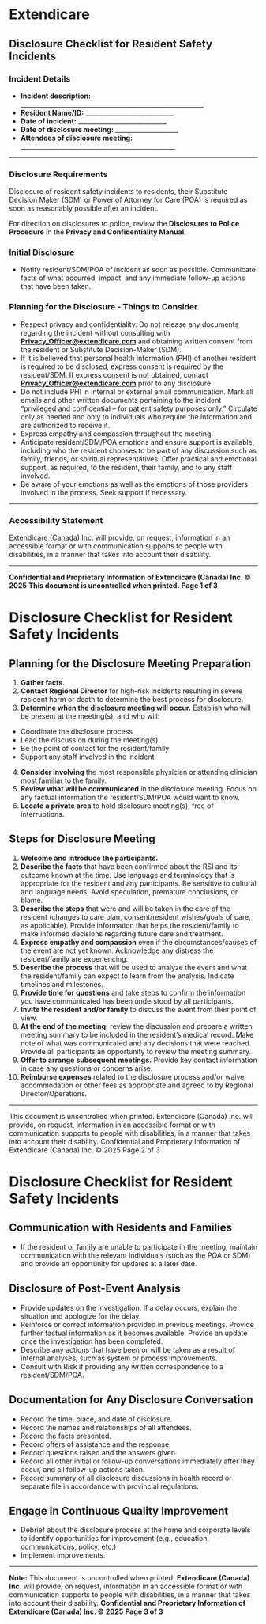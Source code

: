 # Extendicare
## Disclosure Checklist for Resident Safety Incidents

### Incident Details
- **Incident description:** __________________________________________________________
- **Resident Name/ID:** ____________________________
- **Date of incident:** ____________________________
- **Date of disclosure meeting:** ____________________
- **Attendees of disclosure meeting:** _________________________________________________
___________________________________________________________________________

### Disclosure Requirements
Disclosure of resident safety incidents to residents, their Substitute Decision Maker (SDM) or Power of Attorney for Care (POA) is required as soon as reasonably possible after an incident.

For direction on disclosures to police, review the **Disclosures to Police Procedure** in the **Privacy and Confidentiality Manual**.

### Initial Disclosure
- Notify resident/SDM/POA of incident as soon as possible. Communicate facts of what occurred, impact, and any immediate follow-up actions that have been taken.

### Planning for the Disclosure - Things to Consider
- Respect privacy and confidentiality. Do not release any documents regarding the incident without consulting with **Privacy_Officer@extendicare.com** and obtaining written consent from the resident or Substitute Decision-Maker (SDM).
- If it is believed that personal health information (PHI) of another resident is required to be disclosed, express consent is required by the resident/SDM. If express consent is not obtained, contact **Privacy_Officer@extendicare.com** prior to any disclosure.
- Do not include PHI in internal or external email communication. Mark all emails and other written documents pertaining to the incident “privileged and confidential – for patient safety purposes only.” Circulate only as needed and only to individuals who require the information and are authorized to receive it.
- Express empathy and compassion throughout the meeting.
- Anticipate resident/SDM/POA emotions and ensure support is available, including who the resident chooses to be part of any discussion such as family, friends, or spiritual representatives. Offer practical and emotional support, as required, to the resident, their family, and to any staff involved.
- Be aware of your emotions as well as the emotions of those providers involved in the process. Seek support if necessary.

----

### Accessibility Statement
Extendicare (Canada) Inc. will provide, on request, information in an accessible format or with communication supports to people with disabilities, in a manner that takes into account their disability.

----

**Confidential and Proprietary Information of Extendicare (Canada) Inc. © 2025**
**This document is uncontrolled when printed.**
**Page 1 of 3**

# Disclosure Checklist for Resident Safety Incidents

## Planning for the Disclosure Meeting Preparation

1. **Gather facts.**
2. **Contact Regional Director** for high-risk incidents resulting in severe resident harm or death to determine the best process for disclosure.
3. **Determine when the disclosure meeting will occur.** Establish who will be present at the meeting(s), and who will:
- Coordinate the disclosure process
- Lead the discussion during the meeting(s)
- Be the point of contact for the resident/family
- Support any staff involved in the incident
4. **Consider involving** the most responsible physician or attending clinician most familiar to the family.
5. **Review what will be communicated** in the disclosure meeting. Focus on any factual information the resident/SDM/POA would want to know.
6. **Locate a private area** to hold disclosure meeting(s), free of interruptions.

## Steps for Disclosure Meeting

1. **Welcome and introduce the participants.**
2. **Describe the facts** that have been confirmed about the RSI and its outcome known at the time. Use language and terminology that is appropriate for the resident and any participants. Be sensitive to cultural and language needs. Avoid speculation, premature conclusions, or blame.
3. **Describe the steps** that were and will be taken in the care of the resident (changes to care plan, consent/resident wishes/goals of care, as applicable). Provide information that helps the resident/family to make informed decisions regarding future care and treatment.
4. **Express empathy and compassion** even if the circumstances/causes of the event are not yet known. Acknowledge any distress the resident/family are experiencing.
5. **Describe the process** that will be used to analyze the event and what the resident/family can expect to learn from the analysis. Indicate timelines and milestones.
6. **Provide time for questions** and take steps to confirm the information you have communicated has been understood by all participants.
7. **Invite the resident and/or family** to discuss the event from their point of view.
8. **At the end of the meeting,** review the discussion and prepare a written meeting summary to be included in the resident’s medical record. Make note of what was communicated and any decisions that were reached. Provide all participants an opportunity to review the meeting summary.
9. **Offer to arrange subsequent meetings.** Provide key contact information in case any questions or concerns arise.
10. **Reimburse expenses** related to the disclosure process and/or waive accommodation or other fees as appropriate and agreed to by Regional Director/Operations.

----

This document is uncontrolled when printed.
Extendicare (Canada) Inc. will provide, on request, information in an accessible format or with communication supports to people with disabilities, in a manner that takes into account their disability.
Confidential and Proprietary Information of Extendicare (Canada) Inc. © 2025
Page 2 of 3

# Disclosure Checklist for Resident Safety Incidents

## Communication with Residents and Families
- If the resident or family are unable to participate in the meeting, maintain communication with the relevant individuals (such as the POA or SDM) and provide an opportunity for updates at a later date.

## Disclosure of Post-Event Analysis
- Provide updates on the investigation. If a delay occurs, explain the situation and apologize for the delay.
- Reinforce or correct information provided in previous meetings. Provide further factual information as it becomes available. Provide an update once the investigation has been completed.
- Describe any actions that have been or will be taken as a result of internal analyses, such as system or process improvements.
- Consult with Risk if providing any written correspondence to a resident/SDM/POA.

## Documentation for Any Disclosure Conversation
- Record the time, place, and date of disclosure.
- Record the names and relationships of all attendees.
- Record the facts presented.
- Record offers of assistance and the response.
- Record questions raised and the answers given.
- Record all other initial or follow-up conversations immediately after they occur, and all follow-up actions taken.
- Record summary of all disclosure discussions in health record or separate file in accordance with provincial regulations.

## Engage in Continuous Quality Improvement
- Debrief about the disclosure process at the home and corporate levels to identify opportunities for improvement (e.g., education, communications, policy, etc.)
- Implement improvements.

----

**Note:** This document is uncontrolled when printed.
**Extendicare (Canada) Inc.** will provide, on request, information in an accessible format or with communication supports to people with disabilities, in a manner that takes into account their disability.
**Confidential and Proprietary Information of Extendicare (Canada) Inc. © 2025**
**Page 3 of 3**